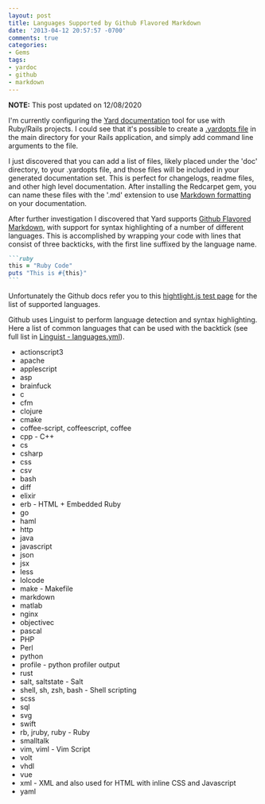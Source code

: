 ```yaml
---
layout: post
title: Languages Supported by Github Flavored Markdown
date: '2013-04-12 20:57:57 -0700'
comments: true
categories:
- Gems
tags:
- yardoc
- github
- markdown
---
```


__NOTE:__ This post updated on 12/08/2020

I'm currently configuring the [Yard documentation][1] tool for use with
Ruby/Rails projects. I could see that it's possible to create a
[.yardopts file][2] in the main directory for your Rails application, and
simply add command line arguments to the file.

I just discovered that you can add a list of files, likely placed under the
'doc' directory, to your .yardopts file, and those files will be included in
your generated documentation set. This is perfect for changelogs, readme
files, and other high level documentation. After installing the Redcarpet gem,
you can name these files with the '.md' extension to use
[Markdown formatting][3] on your documentation.

<!--more-->

After further investigation I discovered that Yard supports
[Github Flavored Markdown][4], with support for syntax highlighting of a
number of different languages. This is accomplished by wrapping your code with
lines that consist of three backticks, with the first line suffixed by the
language name.

````markdown
```ruby
this = "Ruby Code"
puts "This is #{this}"
```
````

Unfortunately the Github docs refer you to this [hightlight.js test page][5]
for the list of supported languages.

Github uses Linguist to perform language detection and syntax highlighting.
Here a list of common languages that can be used with the backtick (see
full list in [Linguist - languages.yml][6]).

* actionscript3
* apache
* applescript
* asp
* brainfuck
* c
* cfm
* clojure
* cmake
* coffee-script, coffeescript, coffee
* cpp - C++
* cs
* csharp
* css
* csv
* bash
* diff
* elixir
* erb - HTML + Embedded Ruby
* go
* haml
* http
* java
* javascript
* json
* jsx
* less
* lolcode
* make - Makefile
* markdown
* matlab
* nginx
* objectivec
* pascal
* PHP
* Perl
* python
* profile - python profiler output
* rust
* salt, saltstate - Salt
* shell, sh, zsh, bash - Shell scripting
* scss
* sql
* svg
* swift
* rb, jruby, ruby - Ruby
* smalltalk
* vim, viml - Vim Script
* volt
* vhdl
* vue
* xml - XML and also used for HTML with inline CSS and Javascript
* yaml

[1]: https://github.com/lsegal/yard
[2]: https://github.com/lsegal/yard/blob/master/.yardopts
[3]: http://daringfireball.net/projects/markdown/syntax
[4]: https://help.github.com/articles/github-flavored-markdown
[5]: https://highlightjs.readthedocs.io/en/latest/supported-languages.html
[6]: https://github.com/github/linguist/blob/master/lib/linguist/languages.yml
